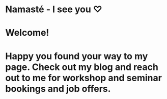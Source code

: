 # Namasté - I see you ♡
<h1>Welcome!<h1>
<h1> Happy you found your way to my page. 
  Check out my blog and reach out to me for workshop and seminar bookings and job offers. <h1>
